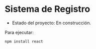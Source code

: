<h1>Sistema de Registro</h1>

- Estado del proyecto: En construcción.

Para ejecutar:

```npm install react```
